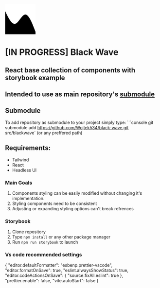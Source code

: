 ![alt text](https://github.com/Wojtek534/black-wave/blob/main/assets/svg/logo.svg)

# [IN PROGRESS] Black Wave

## React base collection of components with storybook example

## Intended to use as main repository's [submodule](https://git-scm.com/book/en/v2/Git-Tools-Submodules)

## Submodule

To add repository as submodule to your project simply type:
```console git submodule add https://github.com/Wojtek534/black-wave.git src/blackwave` (or any preffered path)

## Requirements:

- Tailwind
- React
- Headless UI

### Main Goals

1. Components styling can be easily modified without changing it's implementation.
2. Styling components need to be consistent
3. Adjusting or expanding styling options can't break refrences

### Storybook

1. Clone repository
2. Type `npm install` or any other package manager
3. Run `npm run storybook` to launch

### Vs code recommended settings

{
"editor.defaultFormatter": "esbenp.prettier-vscode",
"editor.formatOnSave": true,
"eslint.alwaysShowStatus": true,
"editor.codeActionsOnSave": {
"source.fixAll.eslint": true
},
"prettier.enable": false,
"vite.autoStart": false
}
